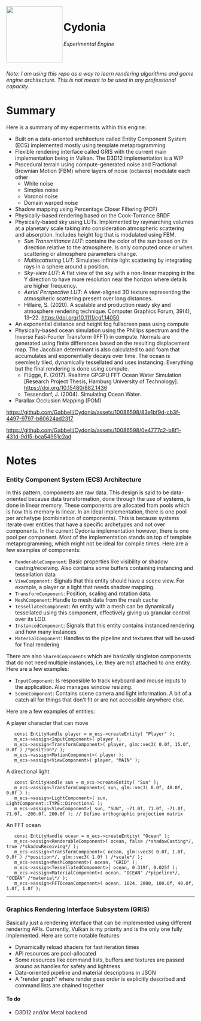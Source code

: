 <img align="left" src="CydoniaCropped.png"  width="150" height="150">

# Cydonia

*Experimental Engine*

<br/>
<br/>

*Note: I am using this repo as a way to learn rendering algorithms and game engine architecture. This is not meant to be used in any professional capacity.*

# Summary
Here is a summary of my experiments within this engine:
*  Built on a data-oriented architecture called Entity Component System (ECS) implemented mostly using template metaprogramming
*  Flexible rendering interface called GRIS with the current main implementation being in Vulkan. The D3D12 implementation is a WIP
*  Procedural terrain using compute-generated noise and Fractional Brownian Motion (FBM) where layers of noise (octaves) modulate each other
   * White noise
   * Simplex noise
   * Voronoi noise
   * Domain warped noise
*  Shadow mapping using Percentage Closer Filtering (PCF)
*  Physically-based rendering based on the Cook-Torrance BRDF
*  Physically-based sky using LUTs. Implemented by raymarching volumes at a planetary scale taking into consideration atmospheric scattering and absorption. Includes height fog that is modulated using FBM.
   * _Sun Transmittance LUT_: contains the color of the sun based on its direction relative to the atmosphere. Is only computed once or when scattering or atmosphere parameters change.
   * _Multiscattering LUT_: Simulates infinite light scattering by integrating rays in a sphere around a position. 
   * _Sky-view LUT_: A flat view of the sky with a non-linear mapping in the Y direction to have more resolution near the horizon where details are higher frequency.
   * _Aerial Perspective LUT_: A view-aligned 3D texture representing the atmospheric scattering present over long distances.
   * Hillaire, S. (2020). A scalable and production ready sky and atmosphere rendering technique. Computer Graphics Forum, 39(4), 13–22. https://doi.org/10.1111/cgf.14050
* An exponential distance and height fog fullscreen pass using compute
* Physically-based ocean simulation using the Phillips spectrum and the Inverse Fast-Fourier Transform (IFFT) in compute. Normals are generated using finite differences based on the resulting displacement map. The Jacobian determinant is also calculated to add foam that accumulates and exponentially decays over time. The ocean is seemlesly tiled, dynamically tessellated and uses instancing. Everything but the final rendering is done using compute.
   * Flügge, F. (2017). Realtime GPGPU FFT Ocean Water Simulation [Research Project Thesis, Hamburg
University of Technology]. https://doi.org/10.15480/882.1436
   * Tessendorf, J. (2004). Simulating Ocean Water.
* Parallax Occlusion Mapping (POM)

https://github.com/Gabbell/Cydonia/assets/10086598/83e1bf9d-cb3f-4497-9797-b60624ad2317

https://github.com/Gabbell/Cydonia/assets/10086598/0e4777c2-b8f1-431d-9d15-bca54951c2ad

# Notes

### Entity Component System (ECS) Architecture
In this pattern, components are raw data. This design is said to be data-oriented because data transformation, done through the use of systems, is done in linear memory. These components are allocated from pools which is how this memory is linear. In an ideal implementation, there is one pool per archetype (combination of components). This is because systems iterate over entities that have a specific archetypes and not over components. In the current Cydonia implementation however, there is one pool per component. Most of the implementation stands on top of template metaprogramming, which might not be ideal for compile times. Here are a few examples of components:

* `RenderableComponent`: Basic properties like visibility or shadow casting/receiving. Also contains some buffers containing instancing and tessellation data
* `ViewComponent:` Signals that this entity should have a scene view. For example, a player or a light that needs shadow mapping.
* `TransformComponent`: Position, scaling and rotation data.
* `MeshComponent`: Handle to mesh data from the mesh cache
* `TessellatedComponent`: An entity with a mesh can be dynamically tessellated using this component, effectively giving us granular control over its LOD.
* `InstancedComponent`: Signals that this entity contains instanced rendering and how many instances
* `MaterialComponent`: Handles to the pipeline and textures that will be used for final rendering

There are also `SharedComponents` which are basically singleton components that do not need multiple instances, i.e. they are not attached to one entity. Here are a few examples:

* `InputComponent`: Is responsible to track keyboard and mouse inputs to the application. Also manages window resizing.
* `SceneComponent`: Contains scene camera and light information. A bit of a catch all for things that don't fit or are not accessible anywhere else.

Here are a few examples of entities:

A player character that can move
```
   const EntityHandle player = m_ecs->createEntity( "Player" );
   m_ecs->assign<InputComponent>( player );
   m_ecs->assign<TransformComponent>( player, glm::vec3( 0.0f, 15.0f, 0.0f ) /*position*/ );
   m_ecs->assign<MotionComponent>( player );
   m_ecs->assign<ViewComponent>( player, "MAIN" );
```
A directional light
```
   const EntityHandle sun = m_ecs->createEntity( "Sun" );
   m_ecs->assign<TransformComponent>( sun, glm::vec3( 0.0f, 40.0f, 0.0f ) );
   m_ecs->assign<LightComponent>( sun, LightComponent::TYPE::Directional );
   m_ecs->assign<ViewComponent>( sun, "SUN", -71.0f, 71.0f, -71.0f, 71.0f, -200.0f, 200.0f ); // Define orthographic projection matrix
```

An FFT ocean
```
   const EntityHandle ocean = m_ecs->createEntity( "Ocean" );
   m_ecs->assign<RenderableComponent>( ocean, false /*shadowCasting*/, true /*shadowReceiving*/ );
   m_ecs->assign<TransformComponent>( ocean, glm::vec3( 0.0f, 1.0f, 0.0f ) /*position*/, glm::vec3( 1.0f ) /*scale*/ );
   m_ecs->assign<MeshComponent>( ocean, "GRID" );
   m_ecs->assign<TessellatedComponent>( ocean, 0.319f, 0.025f );
   m_ecs->assign<MaterialComponent>( ocean, "OCEAN" /*pipeline*/, "OCEAN" /*material*/ );
   m_ecs->assign<FFTOceanComponent>( ocean, 1024, 2000, 100.0f, 40.0f, 1.0f, 1.0f );
```
___

### Graphics Rendering Interface Subsystem (GRIS)
Basically just a rendering interface that can be implemented using different rendering APIs. Currently, Vulkan is my priority and is the only one fully implemented. Here are some notable features:
* Dynamically reload shaders for fast iteration times
* API resources are pool-allocated
* Some resources like command lists, buffers and textures are passed around as handles for safety and lightness
* Data-oriented pipeline and material descriptions in JSON
* A "render graph" where render pass order is explicitly described and command lists are chained together

#### To do
* D3D12 and/or Metal backend
